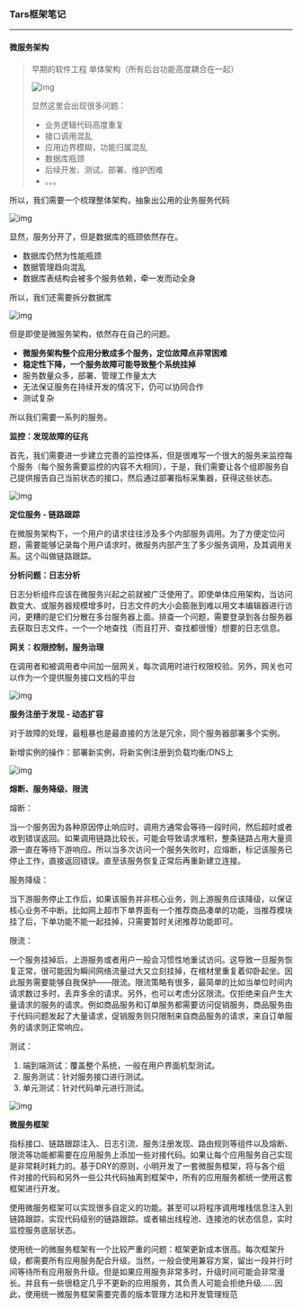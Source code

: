 ### Tars框架笔记

---

#### 微服务架构

> 早期的软件工程 单体架构（所有后台功能高度耦合在一起）
>
> ![img](D:\zuhaoya\Internship_Tencent_Spring\tars框架学习\图片\v2-1292f5a391142ac8da195787e28291bf_720w.jpg)
>
> 显然这里会出现很多问题：
>
> * 业务逻辑代码高度重复
> * 接口调用混乱
> * 应用边界模糊，功能归属混乱
> * 数据库瓶颈 
> * 后续开发、测试、部署、维护困难
> * 。。。

所以，我们需要一个梳理整体架构，抽象出公用的业务服务代码

![img](D:\zuhaoya\Internship_Tencent_Spring\tars框架学习\图片\v2-0882bc64f3f20939876d3433e51fad72_720w.jpg)

显然，服务分开了，但是数据库的瓶颈依然存在。

* 数据库仍然为性能瓶颈 
* 数据管理趋向混乱
* 数据库表结构会被多个服务依赖，牵一发而动全身

所以，我们还需要拆分数据库

![img](D:\zuhaoya\Internship_Tencent_Spring\tars框架学习\图片\v2-90388920d31fe35b791c6a92f758db18_720w.jpg)

但是即使是微服务架构，依然存在自己的问题。

* **微服务架构整个应用分散成多个服务，定位故障点非常困难**
* **稳定性下降，一个服务故障可能导致整个系统挂掉**
* 服务数量众多，部署、管理工作量太大
* 无法保证服务在持续开发的情况下，仍可以协同合作
* 测试复杂

所以我们需要一系列的服务。

**监控：发现故障的征兆**

首先，我们需要进一步建立完善的监控体系，但是很难写一个很大的服务来监控每个服务（每个服务需要监控的内容不大相同），于是，我们需要让各个组即服务自己提供报告自己当前状态的接口，然后通过部署指标采集器，获得这些状态。

![img](D:\zuhaoya\Internship_Tencent_Spring\tars框架学习\图片\v2-ab2479317923472e06d5f3e0b8943944_720w.jpg)

**定位服务 - 链路跟踪**

在微服务架构下，一个用户的请求往往涉及多个内部服务调用。为了方便定位问题，需要能够记录每个用户请求时，微服务内部产生了多少服务调用，及其调用关系。这个叫做链路跟踪。

**分析问题：日志分析**

日志分析组件应该在微服务兴起之前就被广泛使用了。即使单体应用架构，当访问数变大、或服务器规模增多时，日志文件的大小会膨胀到难以用文本编辑器进行访问，更糟的是它们分散在多台服务器上面。排查一个问题，需要登录到各台服务器去获取日志文件，一个一个地查找（而且打开、查找都很慢）想要的日志信息。

**网关：权限控制，服务治理**

在调用者和被调用者中间加一层网关，每次调用时进行权限校验。另外，网关也可以作为一个提供服务接口文档的平台

![img](D:\zuhaoya\Internship_Tencent_Spring\tars框架学习\图片\v2-84a6eee84a5dc3f2e97f56b4148bbc66_720w.jpg)

**服务注册于发现 - 动态扩容**

对于故障的处理，最粗暴也是最直接的方法是冗余，同个服务器部署多个实例。

新增实例的操作：部署新实例，将新实例注册到负载均衡/DNS上

![img](D:\zuhaoya\Internship_Tencent_Spring\tars框架学习\图片\v2-5b0fea85e31caa7b6ed88cb6fbdf5005_720w.jpg)

**熔断、服务降级、限流**

熔断：

当一个服务因为各种原因停止响应时，调用方通常会等待一段时间，然后超时或者收到错误返回。如果调用链路比较长，可能会导致请求堆积，整条链路占用大量资源一直在等待下游响应。所以当多次访问一个服务失败时，应熔断，标记该服务已停止工作，直接返回错误。直至该服务恢复正常后再重新建立连接。

服务降级：

当下游服务停止工作后，如果该服务并非核心业务，则上游服务应该降级，以保证核心业务不中断。比如网上超市下单界面有一个推荐商品凑单的功能，当推荐模块挂了后，下单功能不能一起挂掉，只需要暂时关闭推荐功能即可。

限流：

一个服务挂掉后，上游服务或者用户一般会习惯性地重试访问。这导致一旦服务恢复正常，很可能因为瞬间网络流量过大又立刻挂掉，在棺材里重复着仰卧起坐。因此服务需要能够自我保护——限流。限流策略有很多，最简单的比如当单位时间内请求数过多时，丢弃多余的请求。另外，也可以考虑分区限流。仅拒绝来自产生大量请求的服务的请求。例如商品服务和订单服务都需要访问促销服务，商品服务由于代码问题发起了大量请求，促销服务则只限制来自商品服务的请求，来自订单服务的请求则正常响应。

测试：

1. 端到端测试：覆盖整个系统，一般在用户界面机型测试。
2. 服务测试：针对服务接口进行测试。
3. 单元测试：针对代码单元进行测试。

![img](D:\zuhaoya\Internship_Tencent_Spring\tars框架学习\图片\v2-7da95a84f6c0dfd889ceb96acdf98b88_720w.jpg)



**微服务框架**

指标接口、链路跟踪注入、日志引流、服务注册发现、路由规则等组件以及熔断、限流等功能都需要在应用服务上添加一些对接代码。如果让每个应用服务自己实现是非常耗时耗力的。基于DRY的原则，小明开发了一套微服务框架，将与各个组件对接的代码和另外一些公共代码抽离到框架中，所有的应用服务都统一使用这套框架进行开发。

使用微服务框架可以实现很多自定义的功能。甚至可以将程序调用堆栈信息注入到链路跟踪，实现代码级别的链路跟踪。或者输出线程池、连接池的状态信息，实时监控服务底层状态。

使用统一的微服务框架有一个比较严重的问题：框架更新成本很高。每次框架升级，都需要所有应用服务配合升级。当然，一般会使用兼容方案，留出一段并行时间等待所有应用服务升级。但是如果应用服务非常多时，升级时间可能会非常漫长。并且有一些很稳定几乎不更新的应用服务，其负责人可能会拒绝升级……因此，使用统一微服务框架需要完善的版本管理方法和开发管理规范

